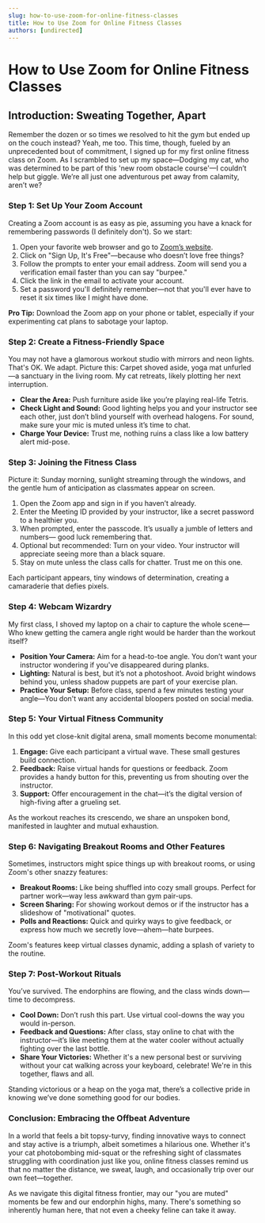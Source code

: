 ```yaml
---
slug: how-to-use-zoom-for-online-fitness-classes
title: How to Use Zoom for Online Fitness Classes
authors: [undirected]
---
```



# How to Use Zoom for Online Fitness Classes

## Introduction: Sweating Together, Apart

Remember the dozen or so times we resolved to hit the gym but ended up on the couch instead? Yeah, me too. This time, though, fueled by an unprecedented bout of commitment, I signed up for my first online fitness class on Zoom. As I scrambled to set up my space—Dodging my cat, who was determined to be part of this 'new room obstacle course'—I couldn’t help but giggle. We’re all just one adventurous pet away from calamity, aren’t we?

### Step 1: Set Up Your Zoom Account

Creating a Zoom account is as easy as pie, assuming you have a knack for remembering passwords (I definitely don't). So we start:

1. Open your favorite web browser and go to [Zoom’s website](https://zoom.us/).
2. Click on "Sign Up, It's Free"—because who doesn’t love free things?
3. Follow the prompts to enter your email address. Zoom will send you a verification email faster than you can say "burpee."
4. Click the link in the email to activate your account.
5. Set a password you'll definitely remember—not that you'll ever have to reset it six times like I might have done.

**Pro Tip:** Download the Zoom app on your phone or tablet, especially if your experimenting cat plans to sabotage your laptop.

### Step 2: Create a Fitness-Friendly Space

You may not have a glamorous workout studio with mirrors and neon lights. That's OK. We adapt. Picture this: Carpet shoved aside, yoga mat unfurled—a sanctuary in the living room. My cat retreats, likely plotting her next interruption.

- **Clear the Area:** Push furniture aside like you’re playing real-life Tetris.
- **Check Light and Sound:** Good lighting helps you and your instructor see each other, just don’t blind yourself with overhead halogens. For sound, make sure your mic is muted unless it’s time to chat.
- **Charge Your Device:** Trust me, nothing ruins a class like a low battery alert mid-pose.

### Step 3: Joining the Fitness Class

Picture it: Sunday morning, sunlight streaming through the windows, and the gentle hum of anticipation as classmates appear on screen.

1. Open the Zoom app and sign in if you haven’t already.
2. Enter the Meeting ID provided by your instructor, like a secret password to a healthier you.
3. When prompted, enter the passcode. It’s usually a jumble of letters and numbers— good luck remembering that.
4. Optional but recommended: Turn on your video. Your instructor will appreciate seeing more than a black square.
5. Stay on mute unless the class calls for chatter. Trust me on this one.

Each participant appears, tiny windows of determination, creating a camaraderie that defies pixels. 

### Step 4: Webcam Wizardry

My first class, I shoved my laptop on a chair to capture the whole scene—Who knew getting the camera angle right would be harder than the workout itself? 

- **Position Your Camera:** Aim for a head-to-toe angle. You don’t want your instructor wondering if you've disappeared during planks.
- **Lighting:** Natural is best, but it’s not a photoshoot. Avoid bright windows behind you, unless shadow puppets are part of your exercise plan.
- **Practice Your Setup:** Before class, spend a few minutes testing your angle—You don't want any accidental bloopers posted on social media.

### Step 5: Your Virtual Fitness Community

In this odd yet close-knit digital arena, small moments become monumental:

1. **Engage:** Give each participant a virtual wave. These small gestures build connection.
2. **Feedback:** Raise virtual hands for questions or feedback. Zoom provides a handy button for this, preventing us from shouting over the instructor.
3. **Support:** Offer encouragement in the chat—it’s the digital version of high-fiving after a grueling set.

As the workout reaches its crescendo, we share an unspoken bond, manifested in laughter and mutual exhaustion.

### Step 6: Navigating Breakout Rooms and Other Features

Sometimes, instructors might spice things up with breakout rooms, or using Zoom's other snazzy features:

- **Breakout Rooms:** Like being shuffled into cozy small groups. Perfect for partner work—way less awkward than gym pair-ups.
- **Screen Sharing:** For showing workout demos or if the instructor has a slideshow of "motivational" quotes.
- **Polls and Reactions:** Quick and quirky ways to give feedback, or express how much we secretly love—ahem—hate burpees.

Zoom's features keep virtual classes dynamic, adding a splash of variety to the routine.

### Step 7: Post-Workout Rituals

You’ve survived. The endorphins are flowing, and the class winds down—time to decompress.

- **Cool Down:** Don’t rush this part. Use virtual cool-downs the way you would in-person.
- **Feedback and Questions:** After class, stay online to chat with the instructor—it’s like meeting them at the water cooler without actually fighting over the last bottle.
- **Share Your Victories:** Whether it's a new personal best or surviving without your cat walking across your keyboard, celebrate! We're in this together, flaws and all.

Standing victorious or a heap on the yoga mat, there’s a collective pride in knowing we’ve done something good for our bodies. 

### Conclusion: Embracing the Offbeat Adventure

In a world that feels a bit topsy-turvy, finding innovative ways to connect and stay active is a triumph, albeit sometimes a hilarious one. Whether it's your cat photobombing mid-squat or the refreshing sight of classmates struggling with coordination just like you, online fitness classes remind us that no matter the distance, we sweat, laugh, and occasionally trip over our own feet—together.

As we navigate this digital fitness frontier, may our "you are muted" moments be few and our endorphin highs, many. There's something so inherently human here, that not even a cheeky feline can take it away.